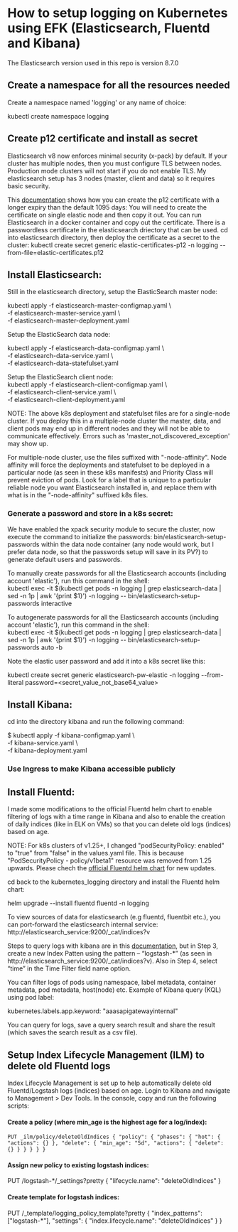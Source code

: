 # How to setup logging on Kubernetes using EFK (Elasticsearch, Fluentd and Kibana)
The Elasticsearch version used in this repo is version 8.7.0

## Create a namespace for all the resources needed
Create a namespace named 'logging' or any name of choice:

kubectl create namespace logging

## Create p12 certificate and install as secret
Elasticsearch v8 now enforces minimal security (x-pack) by default. 
If your cluster has multiple nodes, then you must configure TLS between nodes. Production mode clusters will not start if you do not enable TLS.
My elasticsearch setup has 3 nodes (master, client and data) so it requires basic security.

This [documentation](https://medium.com/@musabdogan/enabling-elasticsearch-xpack-security-on-an-unsecured-cluster-79f6ea4023dd) shows how you can create the p12 certificate with a longer expiry than the default 1095 days:
You will need to create the certificate on single elastic node and then copy it out. You can run Elasticsearch in a docker container and copy out the certificate. There is a passwordless certificate in the elasticsearch driectory that can be used.
cd into elasticsearch directory, then deploy the certificate as a secret to the cluster:
kubectl create secret generic elastic-certificates-p12 -n logging --from-file=elastic-certificates.p12

## Install Elasticsearch:  
Still in the elasticsearch directory, setup the ElasticSearch master node:  

kubectl apply -f elasticsearch-master-configmap.yaml \  
-f elasticsearch-master-service.yaml \  
-f elasticsearch-master-deployment.yaml  

Setup the ElasticSearch data node:  

kubectl apply -f elasticsearch-data-configmap.yaml \  
-f elasticsearch-data-service.yaml \  
-f elasticsearch-data-statefulset.yaml  

Setup the ElasticSearch client node:  
kubectl apply -f elasticsearch-client-configmap.yaml \  
-f elasticsearch-client-service.yaml \   
-f elasticsearch-client-deployment.yaml

NOTE: The above k8s deployment and statefulset files are for a single-node cluster. If you deploy this in a multiple-node cluster the master, data, and client pods may end up in different nodes and they will not be able to communicate effectively. Errors such as 'master_not_discovered_exception' may show up.

For multiple-node cluster, use the files suffixed with "-node-affinity". Node affinity will force the deployments and statefulset to be deployed in a particular node (as seen in these k8s manifests) and Priority Class will prevent eviction of pods. Look for a label that is unique to a particular reliable node you want Elasticsearch installed in, and replace them with what is in the "-node-affinity" suffixed k8s files.

### Generate a password and store in a k8s secret:

We have enabled the xpack security module to secure the cluster, now execute the command to initialize the passwords: bin/elasticsearch-setup-passwords within the data node container (any node would work, but I prefer data node, so that the passwords setup will save in its PV?) to generate default users and passwords.  

To manually create passwords for all the Elasticsearch accounts (including account 'elastic'), run this command in the shell:  
kubectl exec -it $(kubectl get pods -n logging | grep elasticsearch-data | sed -n 1p | awk '{print $1}') -n logging -- bin/elasticsearch-setup-passwords interactive

To autogenerate passwords for all the Elasticsearch accounts (including account 'elastic'), run this command in the shell:  
kubectl exec -it $(kubectl get pods -n logging | grep elasticsearch-data | sed -n 1p | awk '{print $1}') -n logging -- bin/elasticsearch-setup-passwords auto -b  

Note the elastic user password and add it into a k8s secret like this:  

kubectl create secret generic elasticsearch-pw-elastic -n logging --from-literal password=<secret_value_not_base64_value>

## Install Kibana:

cd into the directory kibana and run the following command:  

$ kubectl apply  -f kibana-configmap.yaml \  
-f kibana-service.yaml \  
-f kibana-deployment.yaml

### Use Ingress to make Kibana accessible publicly 

## Install Fluentd:
I made some modifications to the official Fluentd helm chart to enable filtering of logs with a time range in Kibana and also to enable the creation of daily indices (like in ELK on VMs) so that you can delete old logs (indices) based on age. 

NOTE: For k8s clusters of v1.25+, I changed "podSecurityPolicy: enabled" to "true" from "false" in the values.yaml file. This is because "PodSecurityPolicy - policy/v1beta1" resource was removed from 1.25 upwards. Please chech the [official Fluentd helm chart](https://github.com/fluent/helm-charts/tree/e36eec9eb85bf875e178eeb51f19170ad58216c2/charts/fluentd) for new updates.

cd back to the kubernetes_logging directory and install the Fluentd helm chart:  

helm upgrade --install fluentd fluentd -n logging

To view sources of data for elasticsearch (e.g fluentd, fluentbit etc.), you can port-forward the elasticsearch internal service:
http://elasticsearch_service:9200/_cat/indices?v

Steps to query logs with kibana are in this [documentation](https://devopscube.com/setup-efk-stack-on-kubernetes), but in Step 3, create a new Index Patten using the pattern – “logstash-*” (as seen in http://elasticsearch_service:9200/_cat/indices?v).
Also in Step 4, select “time” in the Time Filter field name option.

You can filter logs of pods using namespace, label metadata, container metadata, pod metadata, host(node) etc.
Example of Kibana query (KQL) using pod label:

kubernetes.labels.app.keyword: "aaasapigatewayinternal" 

You can query for logs, save a query search result and share the result (which saves the search result as a csv file).  


## Setup Index Lifecycle Management (ILM) to delete old Fluentd logs

Index Lifecycle Management is set up to help automatically delete old Fluentd/Logstash logs (indices) based on age.
Login to Kibana and navigate to Management > Dev Tools.
In the console, copy and run the following scripts:

#### Create a policy (where min_age is the highest age for a log/index):
`
PUT _ilm/policy/deleteOldIndices
{
  "policy": {
    "phases": {
      "hot": {
        "actions": {}
      },
      "delete": {
        "min_age": "5d",
        "actions": {
          "delete": {}
        }
      }
    }
  }
}
`

#### Assign new policy to existing logstash indices:
PUT /logstash-*/_settings?pretty
{
  "lifecycle.name": "deleteOldIndices"
}

#### Create template for logstash indices:
PUT /_template/logging_policy_template?pretty
{
"index_patterns": ["logstash-*"], "settings": { "index.lifecycle.name": "deleteOldIndices" }
}
